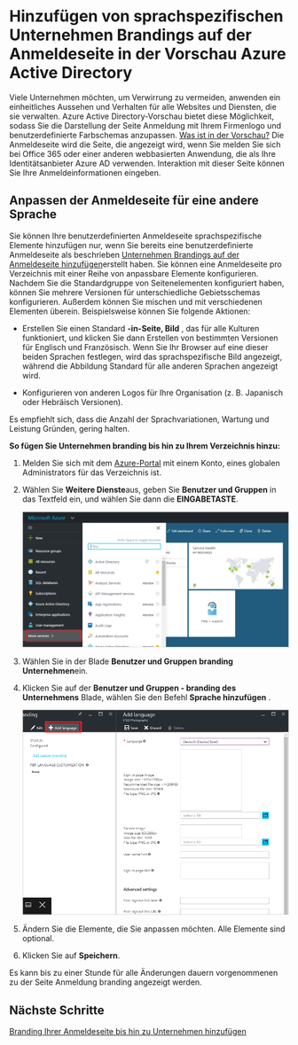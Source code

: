 <properties
pageTitle="Hinzufügen von sprachspezifischen Unternehmen Brandings auf der Anmeldeseite in der Vorschau Azure Active Directory | Microsoft Azure"
description="Informationen zum Hinzufügen eines bestimmten Sprache-Mandanten branding Bilder und Text in einer Azure-Anmeldeseite"
services="active-directory"
documentationCenter=""
authors="curtand"
manager="femila"
editor=""/>

<tags
ms.service="active-directory"
ms.workload="identity"
ms.tgt_pltfrm="na"
ms.devlang="na"
ms.topic="article"
ms.date="09/12/2016"
ms.author="curtand"/>

# <a name="add-language-specific-company-branding-to-your-sign-in-page-in-the-azure-active-directory-preview"></a>Hinzufügen von sprachspezifischen Unternehmen Brandings auf der Anmeldeseite in der Vorschau Azure Active Directory

Viele Unternehmen möchten, um Verwirrung zu vermeiden, anwenden ein einheitliches Aussehen und Verhalten für alle Websites und Diensten, die sie verwalten. Azure Active Directory-Vorschau bietet diese Möglichkeit, sodass Sie die Darstellung der Seite Anmeldung mit Ihrem Firmenlogo und benutzerdefinierte Farbschemas anzupassen. [Was ist in der Vorschau?](active-directory-preview-explainer.md) Die Anmeldeseite wird die Seite, die angezeigt wird, wenn Sie melden Sie sich bei Office 365 oder einer anderen webbasierten Anwendung, die als Ihre Identitätsanbieter Azure AD verwenden. Interaktion mit dieser Seite können Sie Ihre Anmeldeinformationen eingeben.

## <a name="customizing-the-sign-in-page-for-another-language"></a>Anpassen der Anmeldeseite für eine andere Sprache

Sie können Ihre benutzerdefinierten Anmeldeseite sprachspezifische Elemente hinzufügen nur, wenn Sie bereits eine benutzerdefinierte Anmeldeseite als beschrieben [Unternehmen Brandings auf der Anmeldeseite hinzufügen](active-directory-branding-custom-signon-azure-portal.md)erstellt haben. Sie können eine Anmeldeseite pro Verzeichnis mit einer Reihe von anpassbare Elemente konfigurieren. Nachdem Sie die Standardgruppe von Seitenelementen konfiguriert haben, können Sie mehrere Versionen für unterschiedliche Gebietsschemas konfigurieren. Außerdem können Sie mischen und mit verschiedenen Elementen überein. Beispielsweise können Sie folgende Aktionen:

- Erstellen Sie einen Standard **-in-Seite, Bild** , das für alle Kulturen funktioniert, und klicken Sie dann Erstellen von bestimmten Versionen für Englisch und Französisch. Wenn Sie Ihr Browser auf eine dieser beiden Sprachen festlegen, wird das sprachspezifische Bild angezeigt, während die Abbildung Standard für alle anderen Sprachen angezeigt wird.

- Konfigurieren von anderen Logos für Ihre Organisation (z. B. Japanisch oder Hebräisch Versionen).

Es empfiehlt sich, dass die Anzahl der Sprachvariationen, Wartung und Leistung Gründen, gering halten.

**So fügen Sie Unternehmen branding bis hin zu Ihrem Verzeichnis hinzu:**

1.  Melden Sie sich mit dem [Azure-Portal](https://portal.azure.com) mit einem Konto, eines globalen Administrators für das Verzeichnis ist.

2.  Wählen Sie **Weitere Dienste**aus, geben Sie **Benutzer und Gruppen** in das Textfeld ein, und wählen Sie dann die **EINGABETASTE**.

    ![Öffnende Benutzermanagement](./media/active-directory-branding-localize-azure-portal/user-management.png)

3. Wählen Sie in der Blade **Benutzer und Gruppen** **branding Unternehmen**ein.

4. Klicken Sie auf der **Benutzer und Gruppen - branding des Unternehmens** Blade, wählen Sie den Befehl **Sprache hinzufügen** .

    ![Hinzufügen von sprachspezifischen branding Elementen](./media/active-directory-branding-localize-azure-portal/add-language.png)

5. Ändern Sie die Elemente, die Sie anpassen möchten. Alle Elemente sind optional.

6. Klicken Sie auf **Speichern**.

Es kann bis zu einer Stunde für alle Änderungen dauern vorgenommenen zu der Seite Anmeldung branding angezeigt werden.

## <a name="next-steps"></a>Nächste Schritte

[Branding Ihrer Anmeldeseite bis hin zu Unternehmen hinzufügen](active-directory-branding-custom-signon-azure-portal.md)
